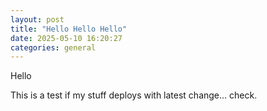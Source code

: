```yaml
---
layout: post
title: "Hello Hello Hello"
date: 2025-05-10 16:20:27
categories: general
---
```


Hello

This is a test if my stuff deploys with latest change...
check.
